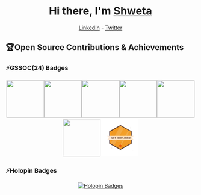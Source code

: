 <h1 align="center"> Hi there, I'm <a href="https://www.linkedin.com/in/shweta-patil-958360242">Shweta</a> </h1>

<!--- Adding Header Elements -->
<p align="center">
  <a href="https://www.linkedin.com/in/shweta-patil-958360242">LinkedIn</a> - 
  <a href="https://x.com/_Shwetzz">Twitter</a> 
</p>

<!---
shwetzz14/shwetzz14 is a ✨ special ✨ repository because its `README.md` (this file) appears on your GitHub profile.
You can click the Preview link to take a look at your changes.
--->

## 🏆Open Source Contributions & Achievements
###  ⚡GSSOC(24) Badges 
<div style="display: flex; align-items: center; gap: 10px;" align="center">
  <a href="https://gssoc.girlscript.tech/leaderboard">
    <img src="https://raw.githubusercontent.com/GSSoC24/Postman-Challenge/main/docs/assets/Postman%20White.png" width="100px" height="100px"/><img src="https://raw.githubusercontent.com/GSSoC24/Postman-Challenge/main/docs/assets/1.png" width="100px" height="100px"/><img src="https://raw.githubusercontent.com/GSSoC24/Postman-Challenge/main/docs/assets/2.png" width="100px" height="100px"/><img src="https://raw.githubusercontent.com/GSSoC24/Postman-Challenge/main/docs/assets/3.png" width="100px" height="100px"/><img src="https://raw.githubusercontent.com/GSSoC24/Postman-Challenge/main/docs/assets/4.png" width="100px" height="100px"/><img src="https://raw.githubusercontent.com/GSSoC24/Postman-Challenge/main/docs/assets/5.png" width="100px" height="100px"/><img src="https://raw.githubusercontent.com/GSSoC24/Contributor/refs/heads/main/assets/Git%20Explorer.png" width="100px" height="100px"/>
  </a>
</div>

###  ⚡Holopin Badges
<p align="center">
  <a href="https://holopin.me/shwetzz14">
    <img src="https://holopin.me/shwetzz14" alt="Holopin Badges" width="500px"/>
  </a>
</p>



